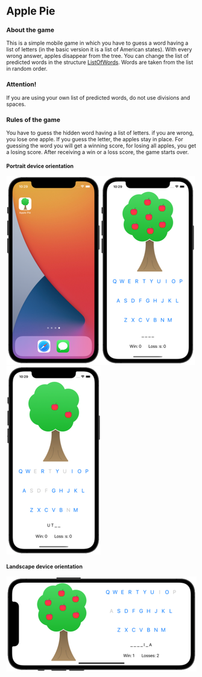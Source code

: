 # Apple Pie

### About the game
This is a simple mobile game in which you have to guess a word having a list of letters (in the basic version it is a list of American states). With every wrong answer, apples disappear from the tree. You can change the list of predicted words in the structure <a href="https://github.com/lgreydev/ApplePie/blob/main/ApplePie/ListOfWords.swift" rel="ListOfWords" target="_blank">ListOfWords</a>. Words are taken from the list in random order.

### Attention!
If you are using your own list of predicted words, do not use divisions and spaces.

### Rules of the game
You have to guess the hidden word having a list of letters. if you are wrong, you lose one apple. If you guess the letter, the apples stay in place. For guessing the word you will get a winning score, for losing all apples, you get a losing score. After receiving a win or a loss score, the game starts over.


#### Portrait device orientation
<img src="https://github.com/lgreydev/ApplePie/blob/main/ScreenShot/screenshot-001.png" width="250"><img src="https://github.com/lgreydev/ApplePie/blob/main/ScreenShot/screenshot-002.png" width="250"><img src="https://github.com/lgreydev/ApplePie/blob/main/ScreenShot/screenshot-003.png" width="250">

#### Landscape device orientation
<img src="https://github.com/lgreydev/ApplePie/blob/main/ScreenShot/screenshot-006.png" hight="190">

